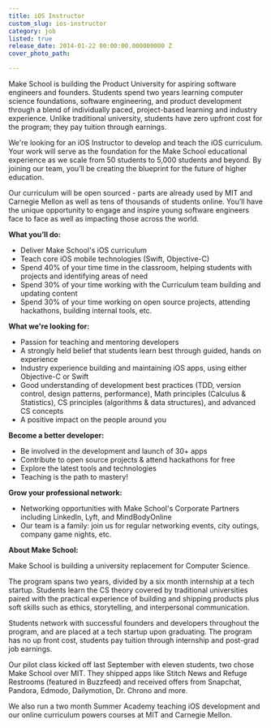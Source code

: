 ```yaml
---
title: iOS Instructor
custom_slug: ios-instructor
category: job
listed: true
release_date: 2014-01-22 00:00:00.000000000 Z
cover_photo_path: 

---
```

Make School is building the Product University for aspiring software engineers and founders. Students spend two years learning computer science foundations, software engineering, and product development through a blend of individually paced, project-based learning and industry experience. Unlike traditional university, students have zero upfront cost for the program; they pay tuition through earnings.

We're looking for an iOS Instructor to develop and teach the iOS curriculum. Your work will serve as the foundation for the Make School educational experience as we scale from 50 students to 5,000 students and beyond. By joining our team, you’ll be creating the blueprint for the future of higher education.

Our curriculum will be open sourced - parts are already used by MIT and Carnegie Mellon as well as tens of thousands of students online. You’ll have the unique opportunity to engage and inspire young software engineers face to face as well as impacting those across the world.

<b>What you’ll do: </b>

- Deliver Make School's iOS curriculum 
- Teach core iOS mobile technologies (Swift, Objective-C) 
- Spend 40% of your time time in the classroom, helping students with projects and identifying areas of need 
- Spend 30% of your time working with the Curriculum team building and updating content 
- Spend 30% of your time working on open source projects, attending hackathons, building internal tools, etc.

<b>What we're looking for:</b>

- Passion for teaching and mentoring developers 
- A strongly held belief that students learn best through guided, hands on experience 
- Industry experience building and maintaining iOS apps, using either Objective-C or Swift 
- Good understanding of development best practices (TDD, version control, design patterns, performance), Math principles (Calculus & Statistics), CS principles (algorithms & data structures), and advanced CS concepts
- A positive impact on the people around you

<b>Become a better developer:</b>

- Be involved in the development and launch of 30+ apps
- Contribute to open source projects & attend hackathons for free
- Explore the latest tools and technologies
- Teaching is the path to mastery!

<b>Grow your professional network:</b>

- Networking opportunities with Make School's Corporate Partners including LinkedIn, Lyft, and MindBodyOnline
- Our team is a family: join us for regular networking events, city outings, company game nights, etc.


<b>About Make School:</b>

Make School is building a university replacement for Computer Science.


The program spans two years, divided by a six month internship at a tech startup. Students learn the CS theory covered by traditional universities paired with the practical experience of building and shipping products plus soft skills such as ethics, storytelling, and interpersonal communication.


Students network with successful founders and developers throughout the program, and are placed at a tech startup upon graduating. The program has no up front cost, students pay tuition through internship and post-grad job earnings.


Our pilot class kicked off last September with eleven students, two chose Make School over MIT. They shipped apps like Stitch News and Refuge Restrooms (featured in Buzzfeed) and received offers from Snapchat, Pandora, Edmodo, Dailymotion, Dr. Chrono and more.


We also run a two month Summer Academy teaching iOS development and our online curriculum powers courses at MIT and Carnegie Mellon.
